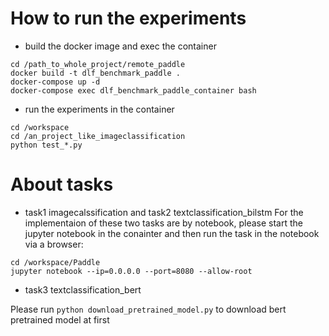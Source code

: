# How to run the experiments
* build the docker image and exec the container
```
cd /path_to_whole_project/remote_paddle
docker build -t dlf_benchmark_paddle .
docker-compose up -d
docker-compose exec dlf_benchmark_paddle_container bash 
```

* run the experiments in the container
```
cd /workspace
cd /an_project_like_imageclassification
python test_*.py
```

# About tasks
* task1 imagecalssification and task2 textclassification_bilstm
For the implementaion of these two tasks are by notebook, please start the jupyter notebook in the conainter and then run the task in the notebook via a browser:
```
cd /workspace/Paddle
jupyter notebook --ip=0.0.0.0 --port=8080 --allow-root
```

* task3 textclassification_bert

Please run `python download_pretrained_model.py` to download bert pretrained model at first
